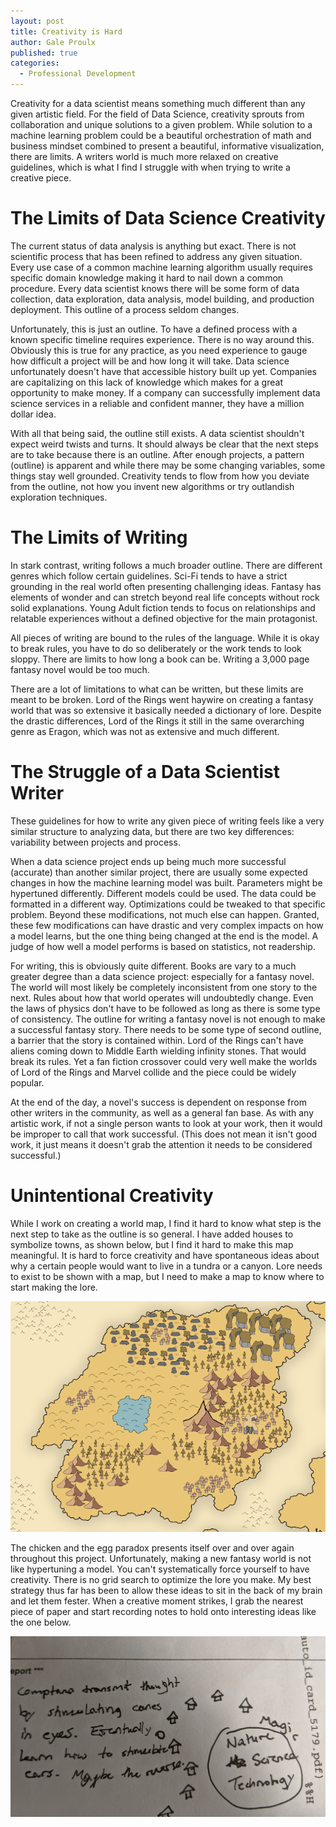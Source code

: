 ```yaml
---
layout: post
title: Creativity is Hard
author: Gale Proulx
published: true
categories:
  - Professional Development
---
```


Creativity for a data scientist means something much different than any given artistic field. For the field of Data Science, creativity sprouts from collaboration and unique solutions to a given problem. While solution to a machine learning problem could be a beautiful orchestration of math and business mindset combined to present a beautiful, informative visualization, there are limits. A writers world is much more relaxed on creative guidelines, which is what I find I struggle with when trying to write a creative piece.

# The Limits of Data Science Creativity

The current status of data analysis is anything but exact. There is not scientific process that has been refined to address any given situation. Every use case of a common machine learning algorithm usually requires specific domain knowledge making it hard to nail down a common procedure. Every data scientist knows there will be some form of data collection, data exploration, data analysis, model building, and production deployment. This outline of a process seldom changes.

Unfortunately, this is just an outline. To have a defined process with a known specific timeline requires experience. There is no way around this. Obviously this is true for any practice, as you need experience to gauge how difficult a project will be and how long it will take. Data science unfortunately doesn't have that accessible history built up yet. Companies are capitalizing on this lack of knowledge which makes for a great opportunity to make money. If a company can successfully implement data science services in a reliable and confident manner, they have a million dollar idea.

With all that being said, the outline still exists. A data scientist shouldn't expect weird twists and turns. It should always be clear that the next steps are to take because there is an outline. After enough projects, a pattern (outline) is apparent and while there may be some changing variables, some things stay well grounded. Creativity tends to flow from how you deviate from the outline, not how you invent new algorithms or try outlandish exploration techniques.

# The Limits of Writing

In stark contrast, writing follows a much broader outline. There are different genres which follow certain guidelines. Sci-Fi tends to have a strict grounding in the real world often presenting challenging ideas. Fantasy has elements of wonder and can stretch beyond real life concepts without rock solid explanations. Young Adult fiction tends to focus on relationships and relatable experiences without a defined objective for the main protagonist.

All pieces of writing are bound to the rules of the language. While it is okay to break rules, you have to do so deliberately or the work tends to look sloppy. There are limits to how long a book can be. Writing a 3,000 page fantasy novel would be too much.

There are a lot of limitations to what can be written, but these limits are meant to be broken. Lord of the Rings went haywire on creating a fantasy world that was so extensive it basically needed a dictionary of lore. Despite the drastic differences, Lord of the Rings it still in the same overarching genre as Eragon, which was not as extensive and much different.

# The Struggle of a Data Scientist Writer

These guidelines for how to write any given piece of writing feels like a very similar structure to analyzing data, but there are two key differences: variability between projects and process.

When a data science project ends up being much more successful (accurate) than another similar project, there are usually some expected changes in how the machine learning model was built. Parameters might be hypertuned differently. Different models could be used. The data could be formatted in a different way. Optimizations could be tweaked to that specific problem. Beyond these modifications, not much else can happen. Granted, these few modifications can have drastic and very complex impacts on how a model learns, but the one thing being changed at the end is the model. A judge of how well a model performs is based on statistics, not readership.

For writing, this is obviously quite different. Books are vary to a much greater degree than a data science project: especially for a fantasy novel. The world will most likely be completely inconsistent from one story to the next. Rules about how that world operates will undoubtedly change. Even the laws of physics don't have to be followed as long as there is some type of consistency. The outline for writing a fantasy novel is not enough to make a successful fantasy story. There needs to be some type of second outline, a barrier that the story is contained within. Lord of the Rings can't have aliens coming down to Middle Earth wielding infinity stones. That would break its rules. Yet a fan fiction crossover could very well make the worlds of Lord of the Rings and Marvel collide and the piece could be widely popular.

At the end of the day, a novel's success is dependent on response from other writers in the community, as well as a general fan base. As with any artistic work, if not a single person wants to look at your work, then it would be improper to call that work successful. (This does not mean it isn't good work, it just means it doesn't grab the attention it needs to be considered successful.)

# Unintentional Creativity

While I work on creating a world map, I find it hard to know what step is the next step to take as the outline is so general. I have added houses to symbolize towns, as shown below, but I find it hard to make this map meaningful. It is hard to force creativity and have spontaneous ideas about why a certain people would want to live in a tundra or a canyon. Lore needs to exist to be shown with a map, but I need to make a map to know where to start making the lore.

![Town additions to the world map.](/images/UCP/world_map_second_draft.png)

The chicken and the egg paradox presents itself over and over again throughout this project. Unfortunately, making a new fantasy world is not like hypertuning a model. You can't systematically force yourself to have creativity. There is no grid search to optimize the lore you make. My best strategy thus far has been to allow these ideas to sit in the back of my brain and let them fester. When a creative moment strikes, I grab the nearest piece of paper and start recording notes to hold onto interesting ideas like the one below.

![Scrap note about the village of Iris's layout and the Comptana.](/images/UCP/scrap_note_idea_1.jpg)
